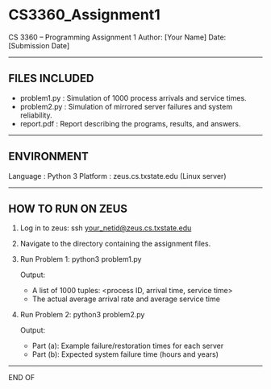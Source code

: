 # CS3360_Assignment1

CS 3360 – Programming Assignment 1
Author: [Your Name]
Date: [Submission Date]

------------------------------------------------------------
FILES INCLUDED
------------------------------------------------------------
- problem1.py   : Simulation of 1000 process arrivals and service times.
- problem2.py   : Simulation of mirrored server failures and system reliability.
- report.pdf    : Report describing the programs, results, and answers.

------------------------------------------------------------
ENVIRONMENT
------------------------------------------------------------
Language : Python 3
Platform : zeus.cs.txstate.edu (Linux server)

------------------------------------------------------------
HOW TO RUN ON ZEUS
------------------------------------------------------------

1. Log in to zeus:
   ssh your_netid@zeus.cs.txstate.edu

2. Navigate to the directory containing the assignment files.

3. Run Problem 1:
   python3 problem1.py

   Output:
   - A list of 1000 tuples: <process ID, arrival time, service time>
   - The actual average arrival rate and average service time

4. Run Problem 2:
   python3 problem2.py

   Output:
   - Part (a): Example failure/restoration times for each server
   - Part (b): Expected system failure time (hours and years)

------------------------------------------------------------
END OF
